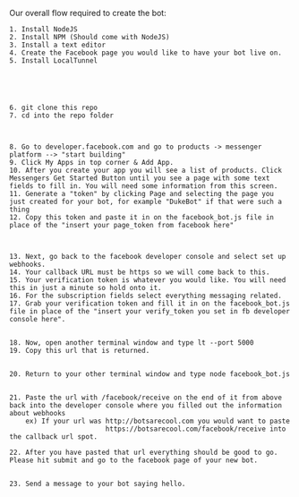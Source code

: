 Our overall flow required to create the bot: 

	1. Install NodeJS 
	2. Install NPM (Should come with NodeJS)
	3. Install a text editor 
	4. Create the Facebook page you would like to have your bot live on.
	5. Install LocalTunnel





	6. git clone this repo
	7. cd into the repo folder



	8. Go to developer.facebook.com and go to products -> messenger platform --> "start building"
	9. Click My Apps in top corner & Add App.
	10. After you create your app you will see a list of products. Click Messengers Get Started Button until you see a page with some text fields to fill in. You will need some information from this screen.
	11. Generate a "token" by clicking Page and selecting the page you just created for your bot, for example "DukeBot" if that were such a thing
	12. Copy this token and paste it in on the facebook_bot.js file in place of the "insert your page_token from facebook here"



	13. Next, go back to the facebook developer console and select set up webhooks. 
	14. Your callback URL must be https so we will come back to this. 
	15. Your verification token is whatever you would like. You will need this in just a minute so hold onto it.
	16. For the subscription fields select everything messaging related.
	17. Grab your verification token and fill it in on the facebook_bot.js file in place of the "insert your verify_token you set in fb developer console here".


	18. Now, open another terminal window and type lt --port 5000 
	19. Copy this url that is returned.


	20. Return to your other terminal window and type node facebook_bot.js 


	21. Paste the url with /facebook/receive on the end of it from above back into the developer console where you filled out the information about webhooks
		ex) If your url was http://botsarecool.com you would want to paste 
							https://botsarecool.com/facebook/receive into the callback url spot. 

	22. After you have pasted that url everything should be good to go. Please hit submit and go to the facebook page of your new bot. 


	23. Send a message to your bot saying hello.
